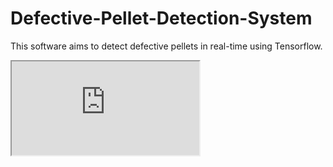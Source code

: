 # Defective-Pellet-Detection-System
This software aims to detect defective pellets in real-time using Tensorflow.

<iframe
src="https://raw.githubusercontent.com/DavidNauenburg/Defective-Pellet-Detection-System/main/17_Oct_2022_export_04_14_PM/output_fig_2.html">
</iframe>
